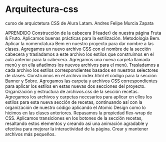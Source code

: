 # Arquitectura-css
curso de arquictetura CSS de Alura Latam. 
Andres Felipe Murcia Zapata

APRENDIDO
Construcción de la cabecera (Header) de nuestra página Fruta & Fruto.
Aplicamos buenas prácticas para la estilización.
Metodología Bem.
Aplicar la nomenclatura Bem en nuestro proyecto para dar nombre a las clases.
Agregamos un nuevo archivo CSS con el nombre de la sección cabecera y trasladamos a este archivo los estilos que construimos en el aula anterior para la cabecera.
Agregamos una nueva carpeta llamada menú y en ella añadimos los nuevos archivos para el menú.
Trasladamos a cada archivo los estilos correspondientes basados en nuestros selectores de clases.
Construimos en el archivo index.html el código para la sección Banner y Sobre.
Agregamos las carpeta y archivos CSS correspondientes para aplicar los estilos en estas nuevas dos secciones del proyecto.
Organización y estructura de archivos.css de la sección recetas. Agregamos los archivos y carpetas necesarios para aplicar en ellos los estilos para esta nueva sección de recetas, continuando así con la organización de nuestro código aplicando el Atomic Design como lo hicimos en las clases anteriores.
Repasamos la propiedad flex-wrap de CSS.
Aplicamos transiciones en los botones de la sección recetas, resaltando estos elementos y creando así una animación agradable y efectiva para mejorar la interactividad de la página.
Crear y mantener archivos más pequeños.

